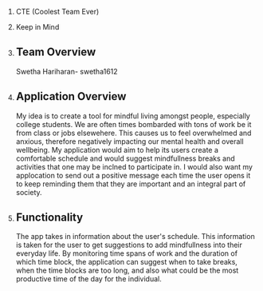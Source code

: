 1. CTE (Coolest Team Ever)

2. Keep in Mind

3. ## Team Overview
   Swetha Hariharan- swetha1612
   
4. ## Application Overview
   My idea is to create a tool for mindful living amongst people, especially college students. We are often times bombarded with tons of work be it from class or jobs elsewehere. This causes us to feel overwhelmed and anxious, therefore negatively impacting our mental health and overall wellbeing. My application would aim to help its users create a comfortable schedule and would suggest mindfullness breaks and activities that one may be inclned to participate in. I would also want my applocation to send out a positive message each time the user opens it to keep reminding them that they are important and an integral part of society. 

5. ## Functionality
   The app takes in information about the user's schedule. This information is taken for the user to get suggestions to add mindfullness into their        everyday life. By monitoring time spans of work and the duration of which time block, the application can suggest when to take breaks, when the time blocks are too long, and also what could be the most productive time of the day for the individual.
